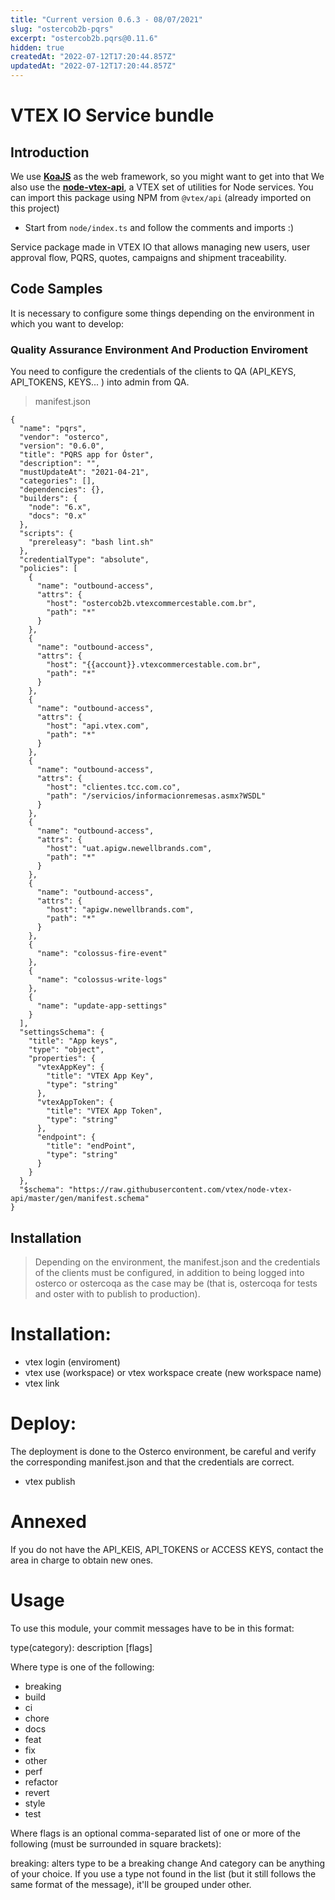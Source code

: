 ```yaml
---
title: "Current version 0.6.3 - 08/07/2021"
slug: "ostercob2b-pqrs"
excerpt: "ostercob2b.pqrs@0.11.6"
hidden: true
createdAt: "2022-07-12T17:20:44.857Z"
updatedAt: "2022-07-12T17:20:44.857Z"
---
```

# VTEX IO Service bundle  

## Introduction

We use [**KoaJS**](https://koajs.com/) as the web framework, so you might want to get into that
We also use the [**node-vtex-api**](https://github.com/vtex/node-vtex-api), a VTEX set of utilities for Node services. You can import this package using NPM from `@vtex/api` (already imported on this project)

- Start from `node/index.ts` and follow the comments and imports :)

Service package made in VTEX IO that allows managing new users, user approval flow, PQRS, quotes, campaigns and shipment traceability.

## Code Samples

It is necessary to configure some things depending on the environment in which you want to develop:

### Quality Assurance Environment And Production Enviroment

You need to  configure the credentials of the clients to QA (API_KEYS, API_TOKENS, KEYS... ) into admin from QA.

 > manifest.json
```
{
  "name": "pqrs",
  "vendor": "osterco",
  "version": "0.6.0",
  "title": "PQRS app for Óster",
  "description": "",
  "mustUpdateAt": "2021-04-21",
  "categories": [],
  "dependencies": {},
  "builders": {
    "node": "6.x",
    "docs": "0.x"
  },
  "scripts": {
    "prereleasy": "bash lint.sh"
  },
  "credentialType": "absolute",
  "policies": [
    {
      "name": "outbound-access",
      "attrs": {
        "host": "ostercob2b.vtexcommercestable.com.br",
        "path": "*"
      }
    },
    {
      "name": "outbound-access",
      "attrs": {
        "host": "{{account}}.vtexcommercestable.com.br",
        "path": "*"
      }
    },
    {
      "name": "outbound-access",
      "attrs": {
        "host": "api.vtex.com",
        "path": "*"
      }
    },
    {
      "name": "outbound-access",
      "attrs": {
        "host": "clientes.tcc.com.co",
        "path": "/servicios/informacionremesas.asmx?WSDL"
      }
    },
    {
      "name": "outbound-access",
      "attrs": {
        "host": "uat.apigw.newellbrands.com",
        "path": "*"
      }
    },
    {
      "name": "outbound-access",
      "attrs": {
        "host": "apigw.newellbrands.com",
        "path": "*"
      }
    },
    {
      "name": "colossus-fire-event"
    },
    {
      "name": "colossus-write-logs"
    },
    {
      "name": "update-app-settings"
    }
  ],
  "settingsSchema": {
    "title": "App keys",
    "type": "object",
    "properties": {
      "vtexAppKey": {
        "title": "VTEX App Key",
        "type": "string"
      },
      "vtexAppToken": {
        "title": "VTEX App Token",
        "type": "string"
      },
      "endpoint": {
        "title": "endPoint",
        "type": "string"
      }
    }
  },
  "$schema": "https://raw.githubusercontent.com/vtex/node-vtex-api/master/gen/manifest.schema"
}
```


## Installation

> Depending on the environment, the manifest.json and the credentials of the clients must be configured, in addition to being logged into osterco or ostercoqa as the case may be (that is, ostercoqa for tests and oster with to publish to production).

# Installation:

- vtex login (enviroment)
- vtex use (workspace)  or  vtex workspace create (new workspace name)
- vtex link


# Deploy:

The deployment is done to the Osterco environment, be careful and verify the corresponding manifest.json and that the credentials are correct.

- vtex publish

# Annexed

If you do not have the API_KEIS, API_TOKENS or ACCESS KEYS, contact the area in charge to obtain new ones.

# Usage
To use this module, your commit messages have to be in this format:

type(category): description [flags]

Where type is one of the following:
- breaking
- build
- ci
- chore
- docs
- feat
- fix
- other
- perf
- refactor
- revert
- style
- test

Where flags is an optional comma-separated list of one or more of the following (must be surrounded in square brackets):

breaking: alters type to be a breaking change
And category can be anything of your choice. If you use a type not found in the list (but it still follows the same format of the message), it'll be grouped under other.